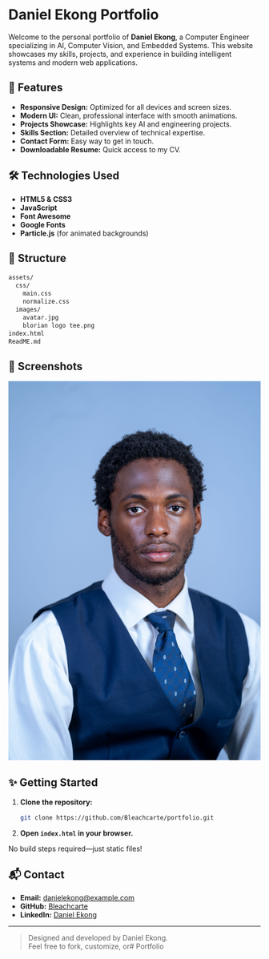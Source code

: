 # Daniel Ekong Portfolio

Welcome to the personal portfolio of **Daniel Ekong**, a Computer Engineer specializing in AI, Computer Vision, and Embedded Systems. This website showcases my skills, projects, and experience in building intelligent systems and modern web applications.

## 🚀 Features

- **Responsive Design:** Optimized for all devices and screen sizes.
- **Modern UI:** Clean, professional interface with smooth animations.
- **Projects Showcase:** Highlights key AI and engineering projects.
- **Skills Section:** Detailed overview of technical expertise.
- **Contact Form:** Easy way to get in touch.
- **Downloadable Resume:** Quick access to my CV.

## 🛠️ Technologies Used

- **HTML5 & CSS3**
- **JavaScript**
- **Font Awesome**
- **Google Fonts**
- **Particle.js** (for animated backgrounds)

## 📁 Structure

```
assets/
  css/
    main.css
    normalize.css
  images/
    avatar.jpg
    blorian logo tee.png
index.html
ReadME.md
```

## 📸 Screenshots

![Portfolio Screenshot](assets/images/avatar.jpg)

## ✨ Getting Started

1. **Clone the repository:**
   ```bash
   git clone https://github.com/Bleachcarte/portfolio.git
   ```
2. **Open `index.html` in your browser.**

No build steps required—just static files!

## 📬 Contact

- **Email:** danielekong@example.com
- **GitHub:** [Bleachcarte](https://github.com/Bleachcarte/)
- **LinkedIn:** [Daniel Ekong](https://linkedin.com/in/danielekong)

---

> Designed and developed by Daniel Ekong.  
> Feel free to fork, customize, or# Portfolio
